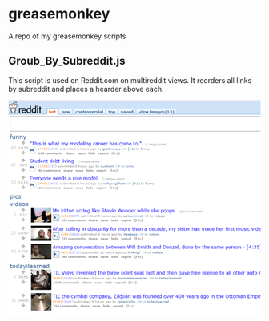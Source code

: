 greasemonkey
============

A repo of my greasemonkey scripts


Groub_By_Subreddit.js
---------------------

This script is used on Reddit.com on multireddit views.
It reorders all links by subreddit and places a hearder above each.

![Example Picture](/imgs/Group_By_Subreddit.png "Group By Subreddit Example")
